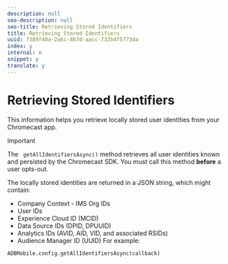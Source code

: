 ```yaml
---
description: null
seo-description: null
seo-title: Retrieving Stored Identifiers
title: Retrieving Stored Identifiers
uuid: 7389f40a-2a6c-467d-aacc-732b4f5773da
index: y
internal: n
snippet: y
translate: y
---
```


# Retrieving Stored Identifiers

This information helps you retrieve locally stored user identities from your Chromecast app.


>[!IMPORTANT]
>
>The ` getAllIdentifiersAsync()` method retrieves all user identities known and persisted by the Chromecast SDK. You must call this method **before** a user opts-out.



The locally stored identities are returned in a JSON string, which might contain: 

* Company Context - IMS Org IDs
* User IDs
* Experience Cloud ID (MCID)
* Data Source IDs (DPID, DPUUID)
* Analytics IDs (AVID, AID, VID, and associated RSIDs)
* Audience Manager ID (UUID)
For example: 
```
ADBMobile.config.getAllIdentifiersAsync(callback)
```

